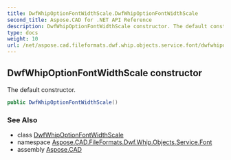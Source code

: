```yaml
---
title: DwfWhipOptionFontWidthScale.DwfWhipOptionFontWidthScale
second_title: Aspose.CAD for .NET API Reference
description: DwfWhipOptionFontWidthScale constructor. The default constructor
type: docs
weight: 10
url: /net/aspose.cad.fileformats.dwf.whip.objects.service.font/dwfwhipoptionfontwidthscale/dwfwhipoptionfontwidthscale/
---
```

## DwfWhipOptionFontWidthScale constructor

The default constructor.

```csharp
public DwfWhipOptionFontWidthScale()
```

### See Also

* class [DwfWhipOptionFontWidthScale](../)
* namespace [Aspose.CAD.FileFormats.Dwf.Whip.Objects.Service.Font](../../../aspose.cad.fileformats.dwf.whip.objects.service.font/)
* assembly [Aspose.CAD](../../../)


